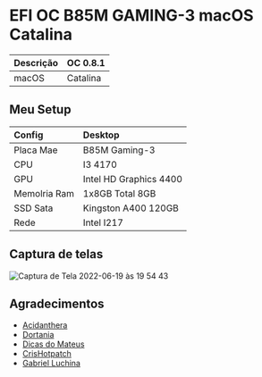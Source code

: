 # EFI OC B85M GAMING-3 macOS Catalina

Descrição | OC 0.8.1
:---- | :----
macOS | Catalina

## Meu Setup

Config | Desktop
:------- | :-------
 Placa Mae | B85M Gaming-3
 CPU | I3 4170
 GPU | Intel HD Graphics 4400
 Memolria Ram | 1x8GB Total 8GB
 SSD Sata| Kingston A400 120GB
 Rede| Intel I217

 ## Captura de telas
 
 ![Captura de Tela 2022-06-19 às 19 54 43](https://user-images.githubusercontent.com/103699861/175837721-556d1306-439d-4d54-94ea-f96bef419adb.png) 

 ## Agradecimentos

- [Acidanthera](https://github.com/acidanthera)
- [Dortania](https://dortania.github.io/OpenCore-Install-Guide/config.plist/haswell.html)
- [Dicas do Mateus](https://www.youtube.com/c/DicasdoMateus)
- [CrisHotpatch](https://t.me/crishotpatch)
- [Gabriel Luchina](https://www.youtube.com/c/GabrielLuchina)
